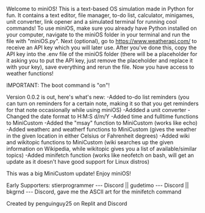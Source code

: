 Welcome to miniOS! This is a text-based OS simulation made in Python for fun.
It contains a text editor, file manager, to-do list, calculator, minigames, unit converter, link opener and a simulated terminal for running cool commands!
To use miniOS, make sure you already have Python installed on your computer, navigate to the miniOS folder in your terminal and run the file with "miniOS.py". Next (optional), go to https://www.weatherapi.com/ to receive an API key which you will later use. After you've done this, copy the API key into the .env file of the miniOS folder (there will be a placeholder for it asking you to put the API key, just remove the placeholder and replace it with your key), save everything and rerun the file. Now you have access to weather functions!

IMPORTANT: The boot command is "on"!

Version 0.0.2 is out, here's what's new:
-Added to-do list reminders (you can turn on reminders for a certain note, making it so that you get reminders for that note occasionally while using miniOS)
-Addded a unit converter
-Changed the date format to H:M:S d/m/Y
-Added time and fulltime functions to MiniCustom
-Added the "msay" function to MiniCustom (works like echo)
-Added weatherc and weatherf functions to MiniCustom (gives the weather in the given location in either Celsius or Fahrenheit degrees)
-Added wiki and wikitopic functions to MiniCustom (wiki searches up the given information on Wikipedia, while wikitopic gives you a list of available/similar topics)
-Added minifetch function (works like neofetch on bash, will get an update as it doesn't have good support for Linux distros)

This was a big MiniCustom update!
Enjoy miniOS!


Early Supporters:
	stierprogrammer --- Discord  ||
	gudetimo --- Discord ||
 	bkgrnd --- Discord, gave me the ASCII art for the minifetch command


Created by penguinguy25 on Replit and Discord
